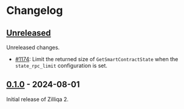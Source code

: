 # Changelog

## [Unreleased]

Unreleased changes.

- [#1174](https://github.com/Zilliqa/zq2/pull/1174): Limit the returned size of `GetSmartContractState` when the `state_rpc_limit` configuration is set.

## [0.1.0] - 2024-08-01

Initial release of Zilliqa 2.

[unreleased]: https://github.com/zilliqa/zq2/compare/v0.1.0...HEAD
[0.1.0]: https://github.com/zilliqa/zq2/releases/tag/v0.1.0
